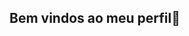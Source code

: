 ## Bem vindos ao meu perfil🖤

<!--
**GabriDias1234/GabriDias1234** is a ✨ _special_ ✨ repository because its `README.md` (this file) appears on your GitHub profile.

- Eu estou cursando o Ensino Médio👨‍🎓
- Tenho 14 anos 
- Amo admirar o por do sol🕶️
- Gosto muito de ouvir música e ler livros📖
- Adoro jogar jogos e assistir séries🎮
- ele/dele

